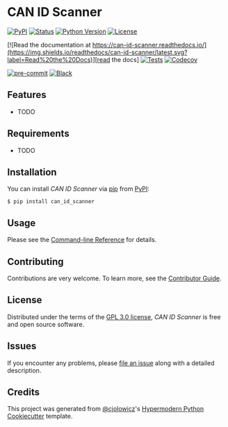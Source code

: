 # CAN ID Scanner

[![PyPI](https://img.shields.io/pypi/v/can-id-scanner.svg)][pypi_]
[![Status](https://img.shields.io/pypi/status/can-id-scanner.svg)][status]
[![Python Version](https://img.shields.io/pypi/pyversions/can-id-scanner)][python version]
[![License](https://img.shields.io/pypi/l/can-id-scanner)][license]

[![Read the documentation at https://can-id-scanner.readthedocs.io/](https://img.shields.io/readthedocs/can-id-scanner/latest.svg?label=Read%20the%20Docs)][read the docs]
[![Tests](https://github.com/qmatias/can-id-scanner/workflows/Tests/badge.svg)][tests]
[![Codecov](https://codecov.io/gh/qmatias/can-id-scanner/branch/main/graph/badge.svg)][codecov]

[![pre-commit](https://img.shields.io/badge/pre--commit-enabled-brightgreen?logo=pre-commit&logoColor=white)][pre-commit]
[![Black](https://img.shields.io/badge/code%20style-black-000000.svg)][black]

[pypi_]: https://pypi.org/project/can-id-scanner/
[status]: https://pypi.org/project/can-id-scanner/
[python version]: https://pypi.org/project/can-id-scanner
[read the docs]: https://can-id-scanner.readthedocs.io/
[tests]: https://github.com/qmatias/can-id-scanner/actions?workflow=Tests
[codecov]: https://app.codecov.io/gh/qmatias/can-id-scanner
[pre-commit]: https://github.com/pre-commit/pre-commit
[black]: https://github.com/psf/black

## Features

- TODO

## Requirements

- TODO

## Installation

You can install _CAN ID Scanner_ via [pip] from [PyPI]:

```console
$ pip install can_id_scanner
```

## Usage

Please see the [Command-line Reference] for details.

## Contributing

Contributions are very welcome.
To learn more, see the [Contributor Guide].

## License

Distributed under the terms of the [GPL 3.0 license][license],
_CAN ID Scanner_ is free and open source software.

## Issues

If you encounter any problems,
please [file an issue] along with a detailed description.

## Credits

This project was generated from [@cjolowicz]'s [Hypermodern Python Cookiecutter]
template.

[@cjolowicz]: https://github.com/cjolowicz
[pypi]: https://pypi.org/
[hypermodern python cookiecutter]: https://github.com/cjolowicz/cookiecutter-hypermodern-python
[file an issue]: https://github.com/qmatias/can-id-scanner/issues
[pip]: https://pip.pypa.io/

<!-- github-only -->

[license]: https://github.com/qmatias/can-id-scanner/blob/main/LICENSE
[contributor guide]: https://github.com/qmatias/can-id-scanner/blob/main/CONTRIBUTING.md
[command-line reference]: https://can-id-scanner.readthedocs.io/en/latest/usage.html
